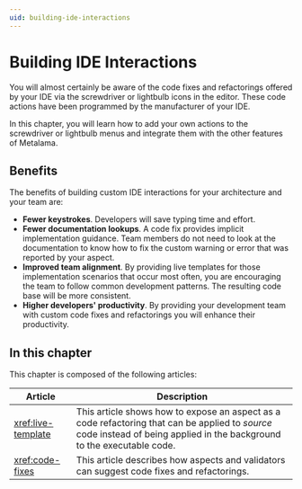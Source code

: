 ```yaml
---
uid: building-ide-interactions
---
```


# Building IDE Interactions

You will almost certainly be aware of the code fixes and refactorings offered by your IDE via the screwdriver or lightbulb icons in the editor. These code actions have been programmed by the manufacturer of your IDE.

In this chapter, you will learn how to add your own actions to the screwdriver or lightbulb menus and integrate them with the other features of Metalama.

## Benefits

The benefits of building custom IDE interactions for your architecture and your team are:

* **Fewer keystrokes**. Developers will save typing time and effort.
* **Fewer documentation lookups**. A code fix provides implicit implementation guidance. Team members do not need to look at the documentation to know how to fix the custom warning or error that was reported by your aspect.
* **Improved team alignment**. By providing live templates for those implementation scenarios that occur most often, you are encouraging the team to follow common development patterns. The resulting code base will be more consistent.
* **Higher developers' productivity**. By providing your development team with custom code fixes and refactorings you will enhance their productivity.

## In this chapter

This chapter is composed of the following articles:

| Article | Description |
|---------|-------------|
| <xref:live-template> | This article shows how to expose an aspect as a code refactoring that can be applied to _source_ code instead of being applied in the background to the executable code.
| <xref:code-fixes> | This article describes how aspects and validators can suggest code fixes and refactorings. |

